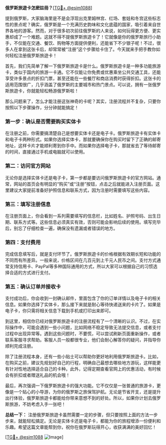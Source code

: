 **俄罗斯旅遊卡怎麽註冊？**[[TG💪+ @esim1088](https://t.me/s/esim1088)]

提到俄罗斯，大家脑海里是不是会浮现出克里姆林宫、红场、套娃和冬宫这些标志性的景点呢？确实，俄罗斯是一个充满历史韵味和文化底蕴的国家，吸引着来自世界各地的游客。然而，对于很多初次前往俄罗斯的人来说，如何玩得更方便、更实惠却成了一个难题。这就不得不提俄罗斯旅遊卡了！它就像是你的俄罗斯旅行小助手，不仅能在交通、餐饮、购物等方面提供便利，还能省下不少银子呢！不过，很多人在拿到这张卡后，却常常被“注册”这个步骤给卡住了。今天就来手把手教你如何轻松注册俄罗斯旅遊卡！

首先，我们先简单了解一下俄罗斯旅遊卡是什么。俄罗斯旅遊卡是一种多功能旅游卡，类似于国内的旅游一卡通。它不仅能让你免费或优惠乘坐公共交通工具，还能享受许多景点的折扣门票，甚至还能在一些餐厅和商店消费时获得折扣。这张卡的适用范围很广，几乎涵盖了俄罗斯的主要城市和热门景点。可以说，拥有一张俄罗斯旅遊卡，你就能轻松畅游俄罗斯啦！

那么问题来了，怎么才能注册这张神奇的卡呢？其实，注册流程并不复杂，只要你按照以下步骤操作，分分钟就能搞定！

### **第一步：确认是否需要购买实体卡**
在注册之前，你需要搞清楚自己是想要实体卡还是电子卡。俄罗斯旅遊卡有实体卡和电子卡两种形式。如果你选择实体卡，那就要确保你在购买时留下了正确的邮寄地址，这样卡片才能顺利寄到你手中。而如果你选择电子卡，那就省去了等待邮寄的时间，直接通过手机或电脑就可以使用。

### **第二：访问官方网站**
无论你是选择实体卡还是电子卡，第一步都是要访问俄罗斯旅遊卡的官方网站。通常，网站的首页会有明显的“购买”或“注册”按钮，点击之后就能进入注册页面。这里建议大家提前准备好护照信息和联系方式，因为注册时需要填写这些内容。

### **第三：填写注册信息**
在注册页面上，你会看到一系列需要填写的信息栏，比如姓名、护照号码、出生日期、联系方式等。这些信息必须真实有效，否则可能会影响后续的使用。填写完毕后，别忘了仔细检查一遍，确保没有遗漏或者错误的地方。

### **第四：支付费用**
完成信息填写后，就是支付环节了。俄罗斯旅遊卡的价格根据有效期长短和功能的不同而有所差异。一般来说，价格区间在几百元到上千元人民币之间。支付方式通常支持信用卡、PayPal等多种国际通用的方式，所以大家可以根据自己的习惯选择合适的方式进行支付。

### **第五：确认订单并接收卡**
支付成功后，你会收到一封确认邮件，里面包含了你的订单详情以及电子卡的相关信息。如果你选择了实体卡，那么接下来就是耐心等待快递送来的卡片了。如果是电子卡，你只需将相关信息下载到手机或打印出来即可。

到这里，相信你已经对俄罗斯旅遊卡的注册流程有了一个清晰的认识。不过，在实际操作中，可能会遇到一些小问题，比如网络不稳定导致无法提交信息，或者支付过程中出现异常等。遇到这些问题时，不要慌，可以尝试刷新页面重新操作，或者联系客服寻求帮助。客服人员一般都很专业，他们会耐心解答你的疑问，并指导你顺利完成注册。

除了注册流程本身，还有一些小贴士可以帮助你更好地利用俄罗斯旅遊卡。比如，在购买之前，建议先规划好自己的行程，明确自己最想去哪些地方游玩，这样能更有针对性地选择适合自己的卡种。此外，记得定期查看官网上的优惠活动，有时候会有折扣或者赠送礼品的机会哦！

最后，再次强调一下俄罗斯旅遊卡的强大功能。它不仅仅是一张普通的旅游卡，更像是一个贴心的小导游，为你的俄罗斯之旅保驾护航。无论是节省开支，还是提升出行体验，俄罗斯旅遊卡都能给你带来意想不到的好处。所以，如果你计划去俄罗斯旅游，不妨考虑入手一张吧！

**总结一下：** 注册俄罗斯旅遊卡虽然需要一定的步骤，但只要按照上面的方法一步步来，就能轻松搞定。无论是实体卡还是电子卡，都能为你的旅程增添一份便利和乐趣。希望这篇文章能帮到你，祝你在俄罗斯玩得开心，收获满满的美好回忆！

[[TG💪+ @esim1088](https://t.me/s/esim1088) ![Image](https://i.postimg.cc/4NQfJmqS/Snipaste-2025-05-13-00-14-12.png)]